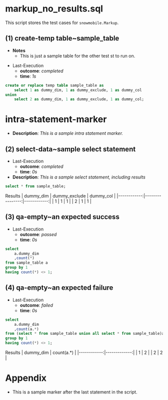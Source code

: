 # markup_no_results.sql

This script stores the test cases for `snowmobile.Markup`.

## (1) create-temp table~sample_table

- **Notes**
	- This is just a sample table for the other test st to run on.
* Last-Execution
	* **outcome**: _completed_
	* **time**: _1s_

```sql
create or replace temp table sample_table as
	select 1 as dummy_dim, 1 as dummy_exclude, 1 as dummy_col
union
	select 2 as dummy_dim, 1 as dummy_exclude, 1 as dummy_col;
```

# intra-statement-marker
* **Description**: _This is a sample intra statement marker._

## (2) select-data~sample select statement
* Last-Execution
	* **outcome**: _completed_
	* **time**: _0s_
* **Description**: _This is a sample select statement, including results_

```sql
select * from sample_table;
```

Results
|   dummy_dim |   dummy_exclude |   dummy_col |
|------------:|----------------:|------------:|
|           1 |               1 |           1 |
|           2 |               1 |           1 |

## (3) qa-empty~an expected success
* Last-Execution
	* **outcome**: _passed_
	* **time**: _0s_

```sql
select
	a.dummy_dim
	,count(*)
from sample_table a
group by 1
having count(*) <> 1;
```

## (4) qa-empty~an expected failure
* Last-Execution
	* **outcome**: _failed_
	* **time**: _0s_

```sql
select
	a.dummy_dim
	,count(a.*)
from (select * from sample_table union all select * from sample_table)a
group by 1
having count(*) <> 1;
```

Results
|   dummy_dim |   count(a.*) |
|------------:|-------------:|
|           1 |            2 |
|           2 |            2 |

# Appendix

- This is a sample marker after the last statement in the script.
